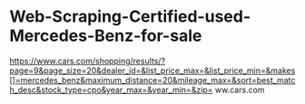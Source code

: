 # Web-Scraping-Certified-used-Mercedes-Benz-for-sale
https://www.cars.com/shopping/results/?page=9&page_size=20&dealer_id=&list_price_max=&list_price_min=&makes[]=mercedes_benz&maximum_distance=20&mileage_max=&sort=best_match_desc&stock_type=cpo&year_max=&year_min=&zip=
ww.cars.com
